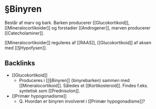 # §Binyren
Består af marv og bark. Barken producerer [[Glucokortikoid]], [[Mineralocortikoider]] og forstadier [[Androgener]], marven producerer [[Catecholaminer]].

[[Mineralocortikoider]] reguleres af [[RAAS]], [[Glucokortikoid]] af aksen med [[§Hypofysen]].

## Backlinks
* [[Glucokortikoid]]
	* Produceres i [[§Binyren]] (binyrebarken) sammen med [[Mineralocortikoid]]. Således et [[Kortikosteroid]]. Findes f.eks. syntetisk som [[Prednisolon]].
* [[Primær hypogonadisme]]
	* Q. Hvordan er binyren involveret i [[Primær hypogonadisme]]?

<!-- #anki/tag/med/Endocrinology #anki/deck/Medicine -->

<!-- {BearID:D3EFB58E-0BD0-4172-87E9-7A8BBA6897BC-21575-000023F6D4A8C833} -->
